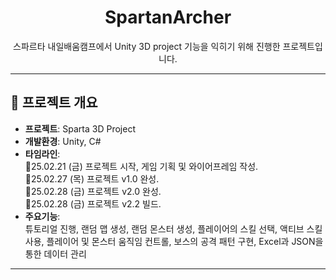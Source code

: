 <div align="center">

# SpartanArcher
스파르타 내일배움캠프에서 Unity 3D project 기능을 익히기 위해 진행한 프로젝트입니다.

</div>
  
----
  
## 📌 프로젝트 개요
  
- **프로젝트**: Sparta 3D Project  
- **개발환경**: Unity, C#  
- **타임라인**:  
  🔹25.02.21 (금) 프로젝트 시작, 게임 기획 및 와이어프레임 작성.  
  🔹25.02.27 (목) 프로젝트 v1.0 완성.  
  🔹25.02.28 (금) 프로젝트 v2.0 완성.  
  🔹25.02.28 (금) 프로젝트 v2.2 빌드.  
- **주요기능**:  
  튜토리얼 진행, 랜덤 맵 생성, 랜덤 몬스터 생성, 플레이어의 스킬 선택, 액티브 스킬 사용, 플레이어 및 몬스터 움직임 컨트롤, 보스의 공격 패턴 구현, Excel과 JSON을 통한 데이터 관리  
  
----
